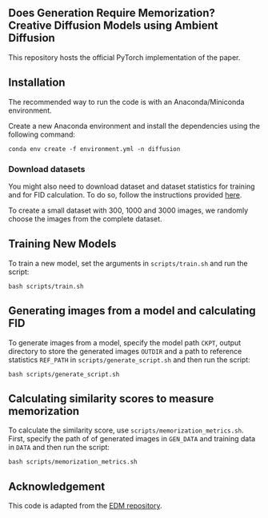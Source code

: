 ## Does Generation Require Memorization? Creative Diffusion Models using Ambient Diffusion

This repository hosts the official PyTorch implementation of the paper.

## Installation
The recommended way to run the code is with an Anaconda/Miniconda environment.

Create a new Anaconda environment and install the dependencies using the following command: 

`conda env create -f environment.yml -n diffusion`

### Download datasets

You might also need to download dataset and dataset statistics for training and for FID calculation.
To do so, follow the instructions provided [here](https://github.com/NVlabs/edm#preparing-datasets).

To create a small dataset with 300, 1000 and 3000 images, we randomly choose the images from the complete dataset. 

## Training New Models

To train a new model, set the arguments in `scripts/train.sh` and run the script: 

`bash scripts/train.sh`

## Generating images from a model and calculating FID

To generate images from a model, specify the model path `CKPT`, output directory to store the generated images `OUTDIR` and a path to reference statistics `REF_PATH` in `scripts/generate_script.sh` and then run the script: 

`bash scripts/generate_script.sh`

## Calculating similarity scores to measure memorization

To calculate the similarity score, use `scripts/memorization_metrics.sh`. First, specify the path of of generated images in `GEN_DATA` and training data in `DATA` and then run the script: 

`bash scripts/memorization_metrics.sh`

## Acknowledgement

This code is adapted from the [EDM repository](https://github.com/NVlabs/edm).

